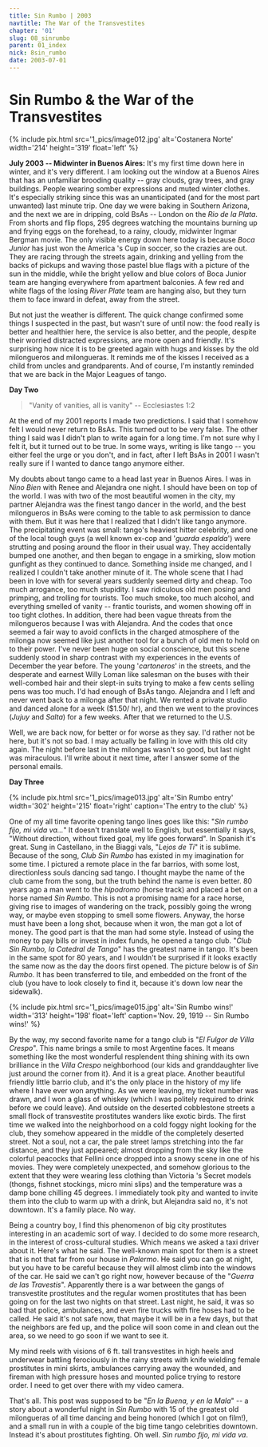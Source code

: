 ```yaml
---
title: Sin Rumbo | 2003
navtitle: The War of the Transvestites
chapter: '01'
slug: 08_sinrumbo
parent: 01_index
nick: 8sin_rumbo
date: 2003-07-01
---
```


# Sin Rumbo & the War of the Transvestites

{% include pix.html
src='1_pics/image012.jpg'
alt='Costanera Norte'
width='214' height='319' float='left'
%}

**July 2003 -- Midwinter in Buenos Aires:** It's my first time down here in winter, and it's very different. I am looking out the window at a Buenos Aires that has an unfamiliar brooding quality -- gray clouds, gray trees, and gray buildings. People wearing somber expressions and muted winter clothes. It's especially striking since this was an unanticipated (and for the most part unwanted) last minute trip. One day we were baking in Southern Arizona, and the next we are in dripping, cold BsAs -- London on the _Rio de la Plata_. From shorts and flip flops, 295 degrees watching the mountains burning up and frying eggs on the forehead, to a rainy, cloudy, midwinter Ingmar Bergman movie. The only visible energy down here today is because _Boca Junior_ has just won the America 's Cup in soccer, so the crazies are out. They are racing through the streets again, drinking and yelling from the backs of pickups and waving those pastel blue flags with a picture of the sun in the middle, while the bright yellow and blue colors of Boca Junior team are hanging everywhere from apartment balconies. A few red and white flags of the losing _River Plate_ team are hanging also, but they turn them to face inward in defeat, away from the street.

But not just the weather is different. The quick change confirmed some things I suspected in the past, but wasn't sure of until now: the food really is better and healthier here, the service is also better, and the people, despite their worried distracted expressions, are more open and friendly. It's surprising how nice it is to be greeted again with hugs and kisses by the old milongueros and milongueras. It reminds me of the kisses I received as a child from uncles and grandparents. And of course, I'm instantly reminded that we are back in the Major Leagues of tango.

**Day Two**

> "Vanity of vanities, all is vanity" -- Ecclesiastes 1:2

At the end of my 2001 reports I made two predictions.
I said that I somehow felt I would never return to BsAs.
This turned out to be very false.
The other thing I said was I didn't plan to write again for a long time.
I'm not sure why I felt it, but it turned out to be true.
In some ways, writing is like tango -- you either feel the urge or you don't, and in fact, after I left BsAs in 2001 I wasn't really sure if I wanted to dance tango anymore either.

My doubts about tango came to a head last year in Buenos Aires.
I was in _Nino Bien_ with Renee and Alejandra one night.
I should have been on top of the world. I was with two of the most beautiful women in the city, my partner Alejandra was the finest tango dancer in the world, and the best milongueros in BsAs were coming to the table to ask permission to dance with them.
But it was here that I realized that I didn't like tango anymore.
The precipitating event was small: tango's heaviest hitter celebrity, and one of the local tough guys (a well known ex-cop and '_guarda espalda_') were strutting and posing around the floor in their usual way.
They accidentally bumped one another, and then began to engage in a smirking, slow motion gunfight as they continued to dance.
Something inside me changed, and I realized I couldn't take another minute of it.
The whole scene that I had been in love with for several years suddenly seemed dirty and cheap.
Too much arrogance, too much stupidity.
I saw ridiculous old men posing and primping, and trolling for tourists.
Too much smoke, too much alcohol, and everything smelled of vanity -- frantic tourists, and women showing off in too tight clothes.
In addition, there had been vague threats from the milongueros because I was with Alejandra.
And the codes that once seemed a fair way to avoid conflicts in the charged atmosphere of the milonga now seemed like just another tool for a bunch of old men to hold on to their power.
I've never been huge on social conscience, but this scene suddenly stood in sharp contrast with my experiences in the events of December the year before.
The young '_cartoneros_' in the streets, and the desperate and earnest Willy Loman like salesman on the buses with their well-combed hair and their slept-in suits trying to make a few cents selling pens was too much. I'd had enough of BsAs tango.
Alejandra and I left and never went back to a milonga after that night.
We rented a private studio and danced alone for a week ($1.50/ hr), and then we went to the provinces (_Jujuy_ and _Salta_) for a few weeks.
After that we returned to the U.S.

Well, we are back now, for better or for worse as they say.
I'd rather not be here, but it's not so bad.
I may actually be falling in love with this old city again.
The night before last in the milongas wasn't so good, but last night was miraculous.
I'll write about it next time, after I answer some of the personal emails.

**Day Three**

{% include pix.html
src='1_pics/image013.jpg'
alt='Sin Rumbo entry'
width='302' height='215' float='right'
caption='The entry to the club'
%}

One of my all time favorite opening tango lines goes like this: "_Sin rumbo fijo, mi vida va..._" It doesn't translate well to English, but essentially it says, "Without direction, without fixed goal, my life goes forward". In Spanish it's great. Sung in Castellano, in the Biaggi vals, "_Lejos de Ti_" it is sublime. Because of the song, _Club Sin Rumbo_ has existed in my imagination for some time. I pictured a remote place in the far barrios, with some lost, directionless souls dancing sad tango. I thought maybe the name of the club came from the song, but the truth behind the name is even better. 80 years ago a man went to the _hipodromo_ (horse track) and placed a bet on a horse named _Sin Rumbo_. This is not a promising name for a race horse, giving rise to images of wandering on the track, possibly going the wrong way, or maybe even stopping to smell some flowers. Anyway, the horse must have been a long shot, because when it won, the man got a lot of money. The good part is that the man had some style. Instead of using the money to pay bills or invest in index funds, he opened a tango club. "_Club Sin Rumbo, la Catedral de Tango_" has the greatest name in tango. It's been in the same spot for 80 years, and I wouldn't be surprised if it looks exactly the same now as the day the doors first opened. The picture below is of _Sin Rumbo_. It has been transferred to tile, and embedded on the front of the club (you have to look closely to find it, because it's down low near the sidewalk).


{% include pix.html
src='1_pics/image015.jpg'
alt='Sin Rumbo wins!'
width='313' height='198' float='left'
caption='Nov. 29, 1919 -- Sin Rumbo wins!'
%}

By the way, my second favorite name for a tango club is "_El Fulgor de Villa Crespo_". This name brings a smile to most Argentine faces. It means something like the most wonderful resplendent thing shining with its own brilliance in the _Villa Crespo_ neighborhood (our kids and granddaughter live just around the corner from it}. And it is a great place. Another beautiful friendly little barrio club, and it's the only place in the history of my life where I have ever won anything. As we were leaving, my ticket number was drawn, and I won a glass of whiskey (which I was politely required to drink before we could leave). And outside on the deserted cobblestone streets a small flock of transvestite prostitutes wanders like exotic birds. The first time we walked into the neighborhood on a cold foggy night looking for the club, they somehow appeared in the middle of the completely deserted street. Not a soul, not a car, the pale street lamps stretching into the far distance, and they just appeared; almost dropping from the sky like the colorful peacocks that Fellini once dropped into a snowy scene in one of his movies. They were completely unexpected, and somehow glorious to the extent that they were wearing less clothing than Victoria 's Secret models (thongs, fishnet stockings, micro mini slips) and the temperature was a damp bone chilling 45 degrees. I immediately took pity and wanted to invite them into the club to warm up with a drink, but Alejandra said no, it's not downtown. It's a family place. No way.

Being a country boy, I find this phenomenon of big city prostitutes interesting in an academic sort of way. I decided to do some more research, in the interest of cross-cultural studies. Which means we asked a taxi driver about it. Here's what he said. The well-known main spot for them is a street that is not that far from our house in _Palermo_. He said you can go at night, but you have to be careful because they will almost climb into the windows of the car. He said we can't go right now, however because of the "_Guerra de las Travestis_". Apparently there is a war between the gangs of transvestite prostitutes and the regular women prostitutes that has been going on for the last two nights on that street. Last night, he said, it was so bad that police, ambulances, and even fire trucks with fire hoses had to be called. He said it's not safe now, that maybe it will be in a few days, but that the neighbors are fed up, and the police will soon come in and clean out the area, so we need to go soon if we want to see it.

My mind reels with visions of 6 ft. tall transvestites in high heels and underwear battling ferociously in the rainy streets with knife wielding female prostitutes in mini skirts, ambulances carrying away the wounded, and fireman with high pressure hoses and mounted police trying to restore order. I need to get over there with my video camera.

That's all. This post was supposed to be "_En la Buena, y en la Mala_" -- a story about a wonderful night in _Sin Rumbo_ with 15 of the greatest old milongueras of all time dancing and being honored (which I got on film!), and a small run in with a couple of the big time tango celebrities downtown. Instead it's about prostitutes fighting. Oh well. _Sin rumbo fijo, mi vida va_.